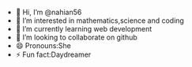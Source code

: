 - 👋 Hi, I’m @nahian56
- 👀 I’m interested in mathematics,science and coding
- 🌱 I’m currently learning web development
- 💞️ I’m looking to collaborate on github
- 😄 Pronouns:She
- ⚡ Fun fact:Daydreamer

<!---
nahian56/nahian56 is a ✨ special ✨ repository because its `README.md` (this file) appears on your GitHub profile.
You can click the Preview link to take a look at your changes.
--->
